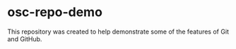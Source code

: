 # osc-repo-demo

This repository was created to help demonstrate some of the features of Git and GitHub.